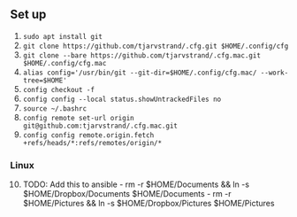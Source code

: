 ## Set up

  1. `sudo apt install git`
  2. `git clone https://github.com/tjarvstrand/.cfg.git $HOME/.config/cfg`
  2. `git clone --bare https://github.com/tjarvstrand/.cfg.mac.git $HOME/.config/cfg.mac`
  3. `alias config='/usr/bin/git --git-dir=$HOME/.config/cfg.mac/ --work-tree=$HOME'`
  4. `config checkout -f`
  6. `config config --local status.showUntrackedFiles no`
  7. `source ~/.bashrc`
  8. `config remote set-url origin git@github.com:tjarvstrand/.cfg.mac.git`
  9. `config config remote.origin.fetch +refs/heads/*:refs/remotes/origin/*`


### Linux
  10. TODO: Add this to ansible
    - rm -r $HOME/Documents && ln -s $HOME/Dropbox/Documents $HOME/Documents
    - rm -r $HOME/Pictures && ln -s $HOME/Dropbox/Pictures $HOME/Pictures


